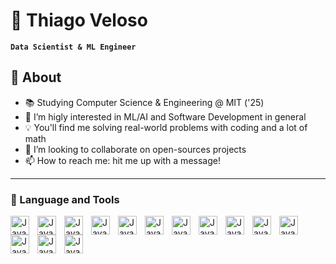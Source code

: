 # 🤙 Thiago Veloso

**`Data Scientist & ML Engineer`**

## 🙌  About

- 📚 Studying Computer Science & Engineering @ MIT ('25)
- 👀 I’m higly interested in ML/AI and Software Development in general
- 💡 You'll find me solving real-world problems with coding and a lot of math
- 💞️ I’m looking to collaborate on open-sources projects
- 📫 How to reach me: hit me up with a message!

---
### :toolbox: Language and Tools
<p>
    <img align='left' alt='Java' width="30px" style="padding-right:10px;" src="https://cdn.jsdelivr.net/gh/devicons/devicon/icons/python/python-original.svg" />
    <img align='left' alt='Java' width="30px" style="padding-right:10px;" src="https://cdn.jsdelivr.net/gh/devicons/devicon/icons/julia/julia-original.svg" />  
    <img align='left' alt='Java' width="30px" style="padding-right:10px;" src="https://cdn.jsdelivr.net/gh/devicons/devicon/icons/postgresql/postgresql-original.svg" /> 
    <img align='left' alt='Java' width="30px" style="padding-right:10px;" src="https://cdn.jsdelivr.net/gh/devicons/devicon/icons/matlab/matlab-original.svg" />  
    <img align='left' alt='Java' width="30px" style="padding-right:10px;" src="https://cdn.jsdelivr.net/gh/devicons/devicon/icons/cplusplus/cplusplus-original.svg" /> 
    <img align='left' alt='Java' width="30px" style="padding-right:10px;" src="https://cdn.jsdelivr.net/gh/devicons/devicon/icons/html5/html5-plain.svg" /> 
    <img align='left' alt='Java' width="30px" style="padding-right:10px;" src="https://cdn.jsdelivr.net/gh/devicons/devicon/icons/css3/css3-plain.svg" /> 
    <img align='left' alt='Java' width="30px" style="padding-right:10px;"  src="https://cdn.jsdelivr.net/gh/devicons/devicon/icons/javascript/javascript-original.svg" /> 
    <img align='left' alt='Java' width="30px" style="padding-right:10px;"  src="https://cdn.jsdelivr.net/gh/devicons/devicon/icons/nodejs/nodejs-original.svg" /> 
    <img align='left' alt='Java' width="30px" style="padding-right:10px;" src="https://cdn.jsdelivr.net/gh/devicons/devicon/icons/react/react-original.svg" />
    <img align='left' alt='Java' width="30px" style="padding-right:10px;" src="https://cdn.jsdelivr.net/gh/devicons/devicon/icons/pandas/pandas-original-wordmark.svg" />
    <img align='left' alt='Java' width="30px" style="padding-right:10px;" src="https://cdn.jsdelivr.net/gh/devicons/devicon/icons/pytorch/pytorch-original.svg" />
    <img align='left' alt='Java' width="30px" style="padding-right:10px;" src="https://cdn.jsdelivr.net/gh/devicons/devicon/icons/tensorflow/tensorflow-original.svg" />
    <img align='left' alt='Java' width="30px" style="padding-right:10px;" src="https://cdn.jsdelivr.net/gh/devicons/devicon/icons/numpy/numpy-original.svg" />
<p/>

#



          
          
          
          
          

<!---
thiago-jvds/thiago-jvds is a ✨ special ✨ repository because its `README.md` (this file) appears on your GitHub profile.
You can click the Preview link to take a look at your changes.
--->
